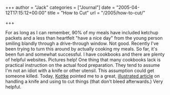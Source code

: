 +++
author = "Jack"
categories = ["Journal"]
date = "2005-04-12T17:15:12+00:00"
title = "How to Cut"
url = "/2005/how-to-cut/"

+++

For as long as I can remember, 90% of my meals have included ketchup packets and a less than heartfelt "have a nice day" from the young person smiling blandly through a drive-through window. Not good. Recently I've been trying to turn this around by actually cooking my meals. So far, it's been fun and somewhat successful. I have cookbooks and there are plenty of helpful websites. Pictures help! One thing that many cookbooks lack is practical instruction on the actual food preparation. They tend to assume I'm not an idiot with a knife or other utensil. This assumption could get someone killed. Today, [Kottke][1] pointed me to a great, [illustrated article][2] on handling a knife and using to cut things (that don't bleed afterwards.) Very helpful.

 [1]: http://www.kottke.org/remainders/
 [2]: http://www.hertzmann.com/articles/2005/fables/